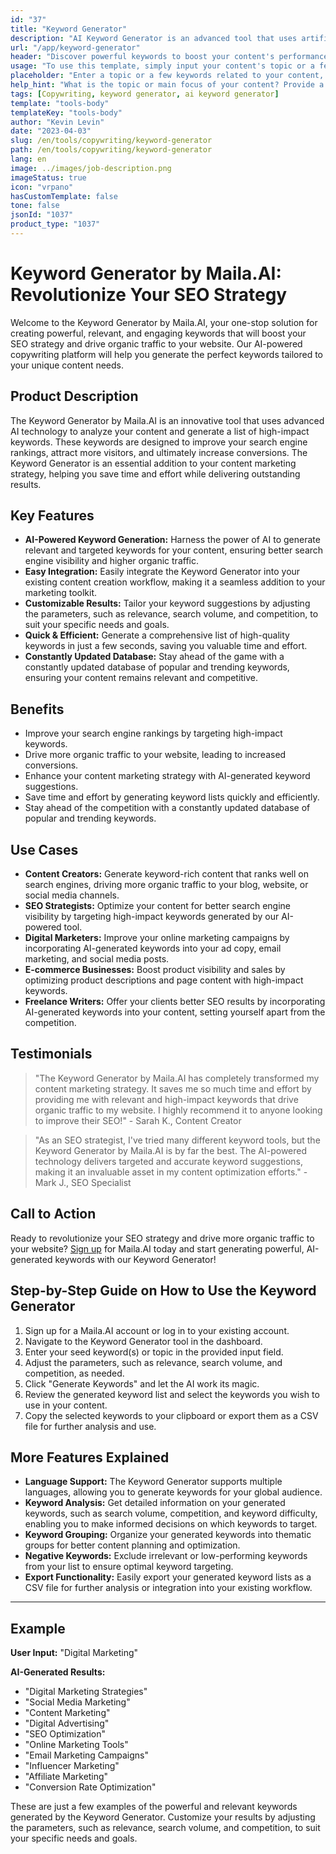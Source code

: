 ```yaml
---
id: "37"
title: "Keyword Generator"
description: "AI Keyword Generator is an advanced tool that uses artificial intelligence to generate relevant and powerful keywords for your content. It helps you discover unique and high-performing keywords to optimize your blog posts, articles, and other online content for better visibility and engagement."
url: "/app/keyword-generator"
header: "Discover powerful keywords to boost your content's performance."
usage: "To use this template, simply input your content's topic or a few related keywords. The AI Keyword Generator will then generate a list of relevant and high-performing keywords to optimize your content for better visibility and engagement."
placeholder: "Enter a topic or a few keywords related to your content, e.g., digital marketing, travel blogging, or fitness tips."
help_hint: "What is the topic or main focus of your content? Provide a few related keywords, and we will generate a list of powerful keywords to enhance your content's performance."
tags: [Copywriting, keyword generator, ai keyword generator]
template: "tools-body"
templateKey: "tools-body"
author: "Kevin Levin"
date: "2023-04-03"
slug: /en/tools/copywriting/keyword-generator
path: /en/tools/copywriting/keyword-generator
lang: en
image: ../images/job-description.png
imageStatus: true
icon: "vrpano"
hasCustomTemplate: false
tone: false
jsonId: "1037"
product_type: "1037"
---
```


# Keyword Generator by Maila.AI: Revolutionize Your SEO Strategy

Welcome to the Keyword Generator by Maila.AI, your one-stop solution for creating powerful, relevant, and engaging keywords that will boost your SEO strategy and drive organic traffic to your website. Our AI-powered copywriting platform will help you generate the perfect keywords tailored to your unique content needs.

## Product Description

The Keyword Generator by Maila.AI is an innovative tool that uses advanced AI technology to analyze your content and generate a list of high-impact keywords. These keywords are designed to improve your search engine rankings, attract more visitors, and ultimately increase conversions. The Keyword Generator is an essential addition to your content marketing strategy, helping you save time and effort while delivering outstanding results.

## Key Features

- **AI-Powered Keyword Generation:** Harness the power of AI to generate relevant and targeted keywords for your content, ensuring better search engine visibility and higher organic traffic.
- **Easy Integration:** Easily integrate the Keyword Generator into your existing content creation workflow, making it a seamless addition to your marketing toolkit.
- **Customizable Results:** Tailor your keyword suggestions by adjusting the parameters, such as relevance, search volume, and competition, to suit your specific needs and goals.
- **Quick & Efficient:** Generate a comprehensive list of high-quality keywords in just a few seconds, saving you valuable time and effort.
- **Constantly Updated Database:** Stay ahead of the game with a constantly updated database of popular and trending keywords, ensuring your content remains relevant and competitive.

## Benefits

- Improve your search engine rankings by targeting high-impact keywords.
- Drive more organic traffic to your website, leading to increased conversions.
- Enhance your content marketing strategy with AI-generated keyword suggestions.
- Save time and effort by generating keyword lists quickly and efficiently.
- Stay ahead of the competition with a constantly updated database of popular and trending keywords.

## Use Cases

- **Content Creators:** Generate keyword-rich content that ranks well on search engines, driving more organic traffic to your blog, website, or social media channels.
- **SEO Strategists:** Optimize your content for better search engine visibility by targeting high-impact keywords generated by our AI-powered tool.
- **Digital Marketers:** Improve your online marketing campaigns by incorporating AI-generated keywords into your ad copy, email marketing, and social media posts.
- **E-commerce Businesses:** Boost product visibility and sales by optimizing product descriptions and page content with high-impact keywords.
- **Freelance Writers:** Offer your clients better SEO results by incorporating AI-generated keywords into your content, setting yourself apart from the competition.

## Testimonials

> "The Keyword Generator by Maila.AI has completely transformed my content marketing strategy. It saves me so much time and effort by providing me with relevant and high-impact keywords that drive organic traffic to my website. I highly recommend it to anyone looking to improve their SEO!" - Sarah K., Content Creator

> "As an SEO strategist, I've tried many different keyword tools, but the Keyword Generator by Maila.AI is by far the best. The AI-powered technology delivers targeted and accurate keyword suggestions, making it an invaluable asset in my content optimization efforts." - Mark J., SEO Specialist

## Call to Action

Ready to revolutionize your SEO strategy and drive more organic traffic to your website? [Sign up](https://www.Maila.AI/signup) for Maila.AI today and start generating powerful, AI-generated keywords with our Keyword Generator!

## Step-by-Step Guide on How to Use the Keyword Generator

1. Sign up for a Maila.AI account or log in to your existing account.
2. Navigate to the Keyword Generator tool in the dashboard.
3. Enter your seed keyword(s) or topic in the provided input field.
4. Adjust the parameters, such as relevance, search volume, and competition, as needed.
5. Click "Generate Keywords" and let the AI work its magic.
6. Review the generated keyword list and select the keywords you wish to use in your content.
7. Copy the selected keywords to your clipboard or export them as a CSV file for further analysis and use.

## More Features Explained

- **Language Support:** The Keyword Generator supports multiple languages, allowing you to generate keywords for your global audience.
- **Keyword Analysis:** Get detailed information on your generated keywords, such as search volume, competition, and keyword difficulty, enabling you to make informed decisions on which keywords to target.
- **Keyword Grouping:** Organize your generated keywords into thematic groups for better content planning and optimization.
- **Negative Keywords:** Exclude irrelevant or low-performing keywords from your list to ensure optimal keyword targeting.
- **Export Functionality:** Easily export your generated keyword lists as a CSV file for further analysis or integration into your existing workflow.

---

## Example

**User Input:** "Digital Marketing"

**AI-Generated Results:**

- "Digital Marketing Strategies"
- "Social Media Marketing"
- "Content Marketing"
- "Digital Advertising"
- "SEO Optimization"
- "Online Marketing Tools"
- "Email Marketing Campaigns"
- "Influencer Marketing"
- "Affiliate Marketing"
- "Conversion Rate Optimization"

These are just a few examples of the powerful and relevant keywords generated by the Keyword Generator. Customize your results by adjusting the parameters, such as relevance, search volume, and competition, to suit your specific needs and goals.

